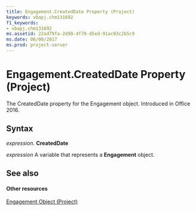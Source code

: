 ```yaml
---
title: Engagement.CreatedDate Property (Project)
keywords: vbapj.chm131692
f1_keywords:
- vbapj.chm131692
ms.assetid: 22ad79fa-2d98-4f79-d5ed-91ac93c2b5c9
ms.date: 06/08/2017
ms.prod: project-server
---
```



# Engagement.CreatedDate Property (Project)

The CreatedDate property for the Engagement object. Introduced in Office 2016.


## Syntax

 _expression_. **CreatedDate**

 _expression_ A variable that represents a **Engagement** object.


## See also


#### Other resources


[Engagement Object (Project)](engagement-object-project.md)

